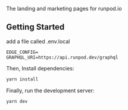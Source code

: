 The landing and marketing pages for runpod.io

## Getting Started 

add a file called .env.local
```
EDGE_CONFIG=
GRAPHQL_URI=https://api.runpod.dev/graphql
```

Then, Install dependencies:
```bash
yarn install
```

Finally, run the development server:
```bash
yarn dev
```
